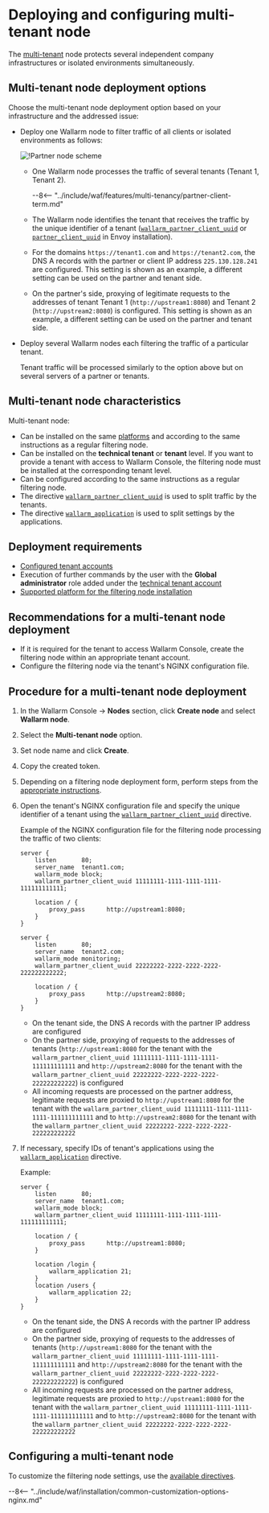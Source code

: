 [waf-mode-instr]:                   ../../admin-en/configure-wallarm-mode.md
[logging-instr]:                    ../../admin-en/configure-logging.md
[proxy-balancer-instr]:             ../../admin-en/using-proxy-or-balancer-en.md
[process-time-limit-instr]:         ../../admin-en/configure-parameters-en.md#wallarm_process_time_limit
[dynamic-dns-resolution-nginx]:     ../../admin-en/configure-dynamic-dns-resolution-nginx.md
[enable-libdetection-docs]:         ../../admin-en/configure-parameters-en.md#wallarm_enable_libdetection

# Deploying and configuring multi-tenant node

The [multi-tenant](overview.md) node protects several independent company infrastructures or isolated environments simultaneously.

## Multi-tenant node deployment options

Choose the multi-tenant node deployment option based on your infrastructure and the addressed issue:

* Deploy one Wallarm node to filter traffic of all clients or isolated environments as follows:

    ![!Partner node scheme](../../images/partner-waf-node/partner-traffic-processing-4.0.png)

    * One Wallarm node processes the traffic of several tenants (Tenant 1, Tenant 2).

        --8<-- "../include/waf/features/multi-tenancy/partner-client-term.md"
        
    * The Wallarm node identifies the tenant that receives the traffic by the unique identifier of a tenant ([`wallarm_partner_client_uuid`](../../admin-en/configure-parameters-en.md#wallarm_partner_client_uuid) or [`partner_client_uuid`](../../admin-en/configuration-guides/envoy/fine-tuning.md#configuration-options-for-the-envoy‑based-wallarm-node) in Envoy installation).
    * For the domains `https://tenant1.com` and `https://tenant2.com`, the DNS A records with the partner or client IP address `225.130.128.241` are configured. This setting is shown as an example, a different setting can be used on the partner and tenant side.
    * On the partner's side, proxying of legitimate requests to the addresses of tenant Tenant 1 (`http://upstream1:8080`) and Tenant 2 (`http://upstream2:8080`) is configured. This setting is shown as an example, a different setting can be used on the partner and tenant side.
* Deploy several Wallarm nodes each filtering the traffic of a particular tenant.

    Tenant traffic will be processed similarly to the option above but on several servers of a partner or tenants.

## Multi-tenant node characteristics

Multi-tenant node:

* Can be installed on the same [platforms](../../admin-en/supported-platforms.md) and according to the same instructions as a regular filtering node.
* Can be installed on the **technical tenant** or **tenant** level. If you want to provide a tenant with access to Wallarm Console, the filtering node must be installed at the corresponding tenant level.
* Can be configured according to the same instructions as a regular filtering node.
* The directive [`wallarm_partner_client_uuid`](../../admin-en/configure-parameters-en.md#wallarm_partner_client_uuid) is used to split traffic by the tenants.
* The directive [`wallarm_application`](../../admin-en/configure-parameters-en.md#wallarm_application) is used to split settings by the applications.

## Deployment requirements

* [Configured tenant accounts](configure-accounts.md)
* Execution of further commands by the user with the **Global administrator** role added under the [technical tenant account](configure-accounts.md#tenant-account-structure)
* [Supported platform for the filtering node installation](../../admin-en/supported-platforms.md)

## Recommendations for a multi-tenant node deployment

* If it is required for the tenant to access Wallarm Console, create the filtering node within an appropriate tenant account.
* Configure the filtering node via the tenant's NGINX configuration file.

## Procedure for a multi-tenant node deployment

1. In the Wallarm Console → **Nodes** section, click **Create node** and select **Wallarm node**.
1. Select the **Multi-tenant node** option.
1. Set node name and click **Create**.
1. Copy the created token.
1. Depending on a filtering node deployment form, perform steps from the [appropriate instructions](../../admin-en/supported-platforms.md).
1. Open the tenant's NGINX configuration file and specify the unique identifier of a tenant using the [`wallarm_partner_client_uuid`](../../admin-en/configure-parameters-en.md#wallarm_partner_client_uuid) directive.

    Example of the NGINX configuration file for the filtering node processing the traffic of two clients:

    ```
    server {
        listen       80;
        server_name  tenant1.com;
        wallarm_mode block;
        wallarm_partner_client_uuid 11111111-1111-1111-1111-111111111111;
        
        location / {
            proxy_pass      http://upstream1:8080;
        }
    }
    
    server {
        listen       80;
        server_name  tenant2.com;
        wallarm_mode monitoring;
        wallarm_partner_client_uuid 22222222-2222-2222-2222-222222222222;
        
        location / {
            proxy_pass      http://upstream2:8080;
        }
    }
    ```

    * On the tenant side, the DNS A records with the partner IP address are configured
    * On the partner side, proxying of requests to the addresses of tenants (`http://upstream1:8080` for the tenant with the `wallarm_partner_client_uuid 11111111-1111-1111-1111-111111111111` and `http://upstream2:8080` for the tenant with the `wallarm_partner_client_uuid 22222222-2222-2222-2222-222222222222`) is configured
    * All incoming requests are processed on the partner address, legitimate requests are proxied to `http://upstream1:8080` for the tenant with the `wallarm_partner_client_uuid 11111111-1111-1111-1111-111111111111` and to `http://upstream2:8080` for the tenant with the `wallarm_partner_client_uuid 22222222-2222-2222-2222-222222222222`

1. If necessary, specify IDs of tenant's applications using the [`wallarm_application`](../../admin-en/configure-parameters-en.md#wallarm_application) directive.

    Example:

    ```
    server {
        listen       80;
        server_name  tenant1.com;
        wallarm_mode block;
        wallarm_partner_client_uuid 11111111-1111-1111-1111-111111111111;
        
        location / {
            proxy_pass      http://upstream1:8080;
        }

        location /login {
            wallarm_application 21;
        }
        location /users {
            wallarm_application 22;
        }
    }
    ```

    * On the tenant side, the DNS A records with the partner IP address are configured
    * On the partner side, proxying of requests to the addresses of tenants (`http://upstream1:8080` for the tenant with the `wallarm_partner_client_uuid 11111111-1111-1111-1111-111111111111` and `http://upstream2:8080` for the tenant with the `wallarm_partner_client_uuid 22222222-2222-2222-2222-222222222222`) is configured
    * All incoming requests are processed on the partner address, legitimate requests are proxied to `http://upstream1:8080` for the tenant with the `wallarm_partner_client_uuid 11111111-1111-1111-1111-111111111111` and to `http://upstream2:8080` for the tenant with the `wallarm_partner_client_uuid 22222222-2222-2222-2222-222222222222`

## Configuring a multi-tenant node

To customize the filtering node settings, use the [available directives](../../admin-en/configure-parameters-en.md).

--8<-- "../include/waf/installation/common-customization-options-nginx.md"
